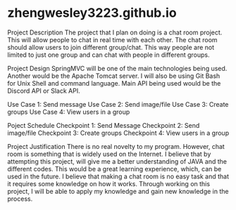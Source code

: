 # zhengwesley3223.github.io
Project Description
The project that I plan on doing is a chat room project. This will allow people to chat in real time with each other.
The chat room should allow users to join different group/chat. This way people are not limited to just one group and
can chat with people in different groups.

Project Design
SpringMVC will be one of the main technologies being used. Another would be the Apache Tomcat server. I will also be using Git Bash for
Unix Shell and command language. Main API being used would be the Discord API or Slack API.

Use Case 1: Send message
Use Case 2: Send image/file
Use Case 3: Create groups
Use Case 4: View users in a group

Poject Schedule
Checkpoint 1: Send Message
Checkpoint 2: Send image/file
Checkpoint 3: Create groups
Checkpoint 4: View users in a group

Project Justification
There is no real novelty to my program. However, chat room is something that is widely used on the Internet. I believe that by 
attempting this project, will give me a better understanding of JAVA and the different codes. This would be a great learning experience, which, can be used in the future. I believe that making a chat room is no easy task and that it requires some knowledge on how it works. Through working on this project, I will be able to apply my knowledge and gain new knowledge in the process.
